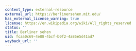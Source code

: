 ```yaml
---
content_type: external-resource
external_url: https://berlinersehen.mit.edu/
has_external_license_warning: true
license: https://en.wikipedia.org/wiki/All_rights_reserved
status: ''
title: Berliner sehen
uid: fcaa0c69-4e88-4bcf-b0f2-4a86e5d41ad7
wayback_url: ''
---
```


